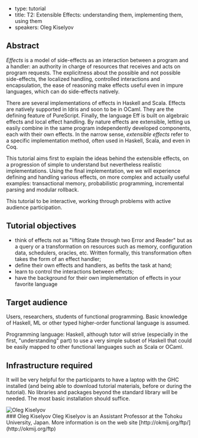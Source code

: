 - type: tutorial
- title: T2: Extensible Effects: understanding them, implementing them, using them
- speakers: Oleg Kiselyov

## Abstract
_Effects_ is a model of side-effects as an interaction between a
program and a handler: an authority in charge of resources that
receives and acts on program requests. The explicitness about the
possible and not possible side-effects, the localized handling,
controlled interactions and encapsulation, the ease of reasoning make
effects useful even in impure languages, which can do side-effects
natively.

There are several implementations of effects in Haskell and Scala.
Effects are natively supported in Idris and soon to be in OCaml. They
are the defining feature of PureScript.  Finally, the language Eff is
built on algebraic effects and local effect handling. By nature
effects are extensible, letting us easily combine in the same program
independently developed components, each with their own effects.  In
the narrow sense, _extensible effects_ refer to a specific
implementation method, often used in Haskell, Scala, and even in Coq.

This tutorial aims first to explain the ideas behind the extensible
effects, on a progression of simple to understand but nevertheless
realistic implementations. Using the final implementation, we we will
experience defining and handling various effects, on more complex and
actually useful examples: transactional memory, probabilistic
programming, incremental parsing and modular rollback.

This tutorial to be interactive, working through problems with
active audience participation.

## Tutorial objectives
* think of effects not as "lifting State through two Error and Reader" but as
a query or a transformation on resources such as memory, configuration data, schedulers, oracles, etc. Written
formally, this transformation often takes the form of an effect handler;
* define their own effects and handlers, as befits the task at hand;
* learn to control the interactions between effects;
* have the background for their own implementation of effects in your favorite language

## Target audience
Users, researchers, students of functional programming. Basic knowledge of Haskell,
ML or other typed higher-order functional language is assumed.

Programming language: Haskell, although tutor will strive (especially in the first,
"understanding" part) to use a very simple subset of Haskell that could be easily
mapped to other functional languages such as Scala or OCaml.

## Infrastructure required
It will be very helpful for the participants to have a laptop with the GHC installed (and being able to download tutorial materials, before or during the tutorial). No libraries and packages beyond the standard library will be needed. The most basic installation should suffice.

<div class="author media" media:type="text/omd">

<div class="image">
<div class="avatar">
<img src="img/User_silhouette_512.png" alt="Oleg Kiselyov"></img>
</div>
</div>

<div class="content" media:type="text/omd">
### Oleg Kiselyov
Oleg Kiselyov is an Assistant Professor at the Tohoku
University, Japan. More information is on the web site
[http://okmij.org/ftp/](http://okmij.org/ftp)
</div>

</div>
